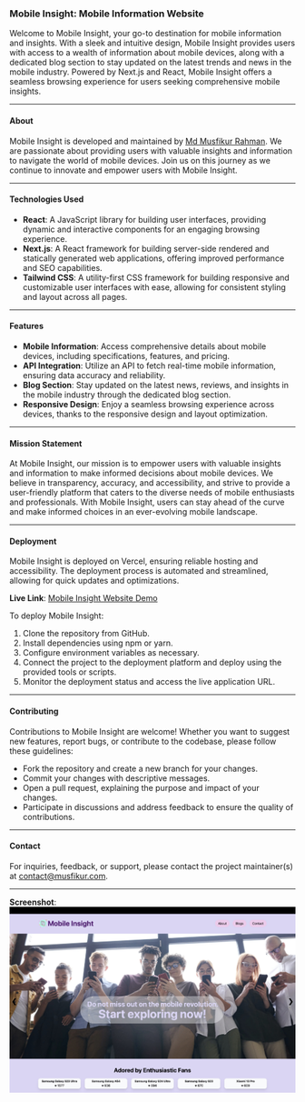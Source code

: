 ### Mobile Insight: Mobile Information Website

Welcome to Mobile Insight, your go-to destination for mobile information and insights. With a sleek and intuitive design, Mobile Insight provides users with access to a wealth of information about mobile devices, along with a dedicated blog section to stay updated on the latest trends and news in the mobile industry. Powered by Next.js and React, Mobile Insight offers a seamless browsing experience for users seeking comprehensive mobile insights.

---

#### About

Mobile Insight is developed and maintained by [Md Musfikur Rahman](https://musfikur.com). We are passionate about providing users with valuable insights and information to navigate the world of mobile devices. Join us on this journey as we continue to innovate and empower users with Mobile Insight.

---

#### Technologies Used

- **React**: A JavaScript library for building user interfaces, providing dynamic and interactive components for an engaging browsing experience.
- **Next.js**: A React framework for building server-side rendered and statically generated web applications, offering improved performance and SEO capabilities.
- **Tailwind CSS**: A utility-first CSS framework for building responsive and customizable user interfaces with ease, allowing for consistent styling and layout across all pages.

---

#### Features

- **Mobile Information**: Access comprehensive details about mobile devices, including specifications, features, and pricing.
- **API Integration**: Utilize an API to fetch real-time mobile information, ensuring data accuracy and reliability.
- **Blog Section**: Stay updated on the latest news, reviews, and insights in the mobile industry through the dedicated blog section.
- **Responsive Design**: Enjoy a seamless browsing experience across devices, thanks to the responsive design and layout optimization.

---

#### Mission Statement

At Mobile Insight, our mission is to empower users with valuable insights and information to make informed decisions about mobile devices. We believe in transparency, accuracy, and accessibility, and strive to provide a user-friendly platform that caters to the diverse needs of mobile enthusiasts and professionals. With Mobile Insight, users can stay ahead of the curve and make informed choices in an ever-evolving mobile landscape.

---

#### Deployment

Mobile Insight is deployed on Vercel, ensuring reliable hosting and accessibility. The deployment process is automated and streamlined, allowing for quick updates and optimizations.

**Live Link**: [Mobile Insight Website Demo](https://mobile-hub.vercel.app)


To deploy Mobile Insight:
1. Clone the repository from GitHub.
2. Install dependencies using npm or yarn.
3. Configure environment variables as necessary.
4. Connect the project to the deployment platform and deploy using the provided tools or scripts.
5. Monitor the deployment status and access the live application URL.

---

#### Contributing

Contributions to Mobile Insight are welcome! Whether you want to suggest new features, report bugs, or contribute to the codebase, please follow these guidelines:
- Fork the repository and create a new branch for your changes.
- Commit your changes with descriptive messages.
- Open a pull request, explaining the purpose and impact of your changes.
- Participate in discussions and address feedback to ensure the quality of contributions.


---

#### Contact

For inquiries, feedback, or support, please contact the project maintainer(s) at [contact@musfikur.com](mailto:contact@musfikur.com).

---

**Screenshot**:
![Mobile Insight Website Screenshot](screenshot.png)
